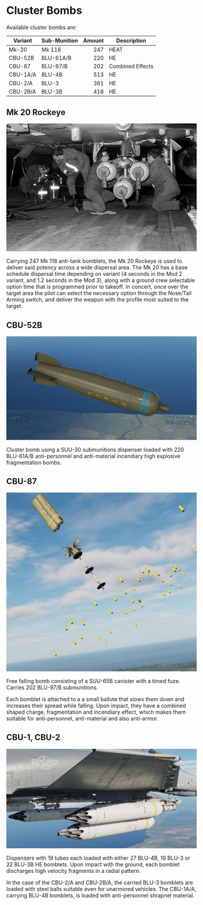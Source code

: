 # Cluster Bombs

Available cluster bombs are:

| Variant  | Sub-Munition | Amount | Description      |
| -------- | ------------ | -----: | ---------------- |
| Mk-20    | Mk 118       |    247 | HEAT             |
| CBU-52B  | BLU-61A/B    |    220 | HE               |
| CBU-87   | BLU-97/B     |    202 | Combined Effects |
| CBU-1A/A | BLU-4B       |    513 | HE               |
| CBU-2/A  | BLU-3        |    361 | HE               |
| CBU-2B/A | BLU-3B       |    418 | HE               |

## Mk 20 Rockeye

![mk40s](../../../img/mk40s.jpg)

Carrying 247 Mk 118 anti-tank bomblets, the Mk 20 Rockeye is used to deliver
said potency across a wide dispersal area. The Mk 20 has a base schedule
dispersal time depending on variant (4 seconds in the Mod 2 variant, and 1.2
seconds in the Mod 3), along with a ground crew selectable option time that is
programmed prior to takeoff. In concert, once over the target area the pilot can
select the necessary option through the Nose/Tail Arming switch, and deliver the
weapon with the profile most suited to the target.

## CBU-52B

![mk40s](../../../img/cbu_52.jpg)

Cluster bomb using a SUU-30 submunitions dispenser loaded with 220 BLU-61A/B
anti-personnel and anti-material incendiary high explosive fragmentation bombs.

## CBU-87

![mk40s](../../../img/cbu_87.jpg)

Free falling bomb consisting of a SUU-65B canister with a timed fuze. Carries
202 BLU-97/B submunitions.

Each bomblet is attached to a a small ballute that slows them down and increases
their spread while falling. Upon impact, they have a combined shaped charge,
fragmentation and incendiary effect, which makes them suitable for
anti-personnel, anti-material and also anti-armor.

## CBU-1, CBU-2

![CBU-1 and -2](../../../img/cbu_1_2.jpg)

Dispensers with 19 tubes each loaded with either 27 BLU-4B, 19 BLU-3 or 22
BLU-3B HE bomblets. Upon impact with the ground, each bomblet discharges high
velocity fragments in a radial pattern.

In the case of the CBU-2/A and CBU-2B/A, the carried BLU-3 bomblets are loaded
with steel balls suitable even for unarmored vehicles. The CBU-1A/A, carrying
BLU-4B bomblets, is loaded with anti-personnel shrapnel material.
